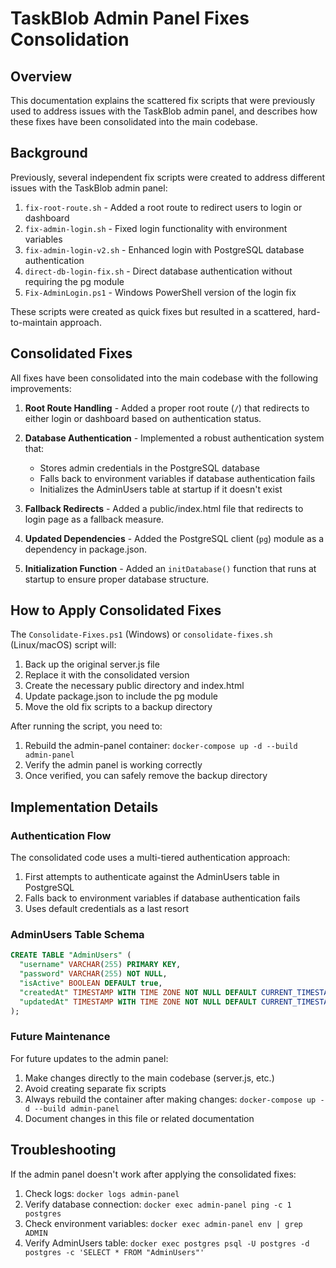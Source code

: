 # TaskBlob Admin Panel Fixes Consolidation

## Overview

This documentation explains the scattered fix scripts that were previously used to address issues with the TaskBlob admin panel, and describes how these fixes have been consolidated into the main codebase.

## Background

Previously, several independent fix scripts were created to address different issues with the TaskBlob admin panel:

1. `fix-root-route.sh` - Added a root route to redirect users to login or dashboard
2. `fix-admin-login.sh` - Fixed login functionality with environment variables
3. `fix-admin-login-v2.sh` - Enhanced login with PostgreSQL database authentication
4. `direct-db-login-fix.sh` - Direct database authentication without requiring the pg module
5. `Fix-AdminLogin.ps1` - Windows PowerShell version of the login fix

These scripts were created as quick fixes but resulted in a scattered, hard-to-maintain approach.

## Consolidated Fixes

All fixes have been consolidated into the main codebase with the following improvements:

1. **Root Route Handling** - Added a proper root route (`/`) that redirects to either login or dashboard based on authentication status.

2. **Database Authentication** - Implemented a robust authentication system that:
   - Stores admin credentials in the PostgreSQL database
   - Falls back to environment variables if database authentication fails
   - Initializes the AdminUsers table at startup if it doesn't exist

3. **Fallback Redirects** - Added a public/index.html file that redirects to login page as a fallback measure.

4. **Updated Dependencies** - Added the PostgreSQL client (`pg`) module as a dependency in package.json.

5. **Initialization Function** - Added an `initDatabase()` function that runs at startup to ensure proper database structure.

## How to Apply Consolidated Fixes

The `Consolidate-Fixes.ps1` (Windows) or `consolidate-fixes.sh` (Linux/macOS) script will:

1. Back up the original server.js file
2. Replace it with the consolidated version
3. Create the necessary public directory and index.html
4. Update package.json to include the pg module
5. Move the old fix scripts to a backup directory

After running the script, you need to:

1. Rebuild the admin-panel container: `docker-compose up -d --build admin-panel`
2. Verify the admin panel is working correctly
3. Once verified, you can safely remove the backup directory

## Implementation Details

### Authentication Flow

The consolidated code uses a multi-tiered authentication approach:

1. First attempts to authenticate against the AdminUsers table in PostgreSQL
2. Falls back to environment variables if database authentication fails
3. Uses default credentials as a last resort

### AdminUsers Table Schema

```sql
CREATE TABLE "AdminUsers" (
  "username" VARCHAR(255) PRIMARY KEY,
  "password" VARCHAR(255) NOT NULL,
  "isActive" BOOLEAN DEFAULT true,
  "createdAt" TIMESTAMP WITH TIME ZONE NOT NULL DEFAULT CURRENT_TIMESTAMP,
  "updatedAt" TIMESTAMP WITH TIME ZONE NOT NULL DEFAULT CURRENT_TIMESTAMP
);
```

### Future Maintenance

For future updates to the admin panel:

1. Make changes directly to the main codebase (server.js, etc.)
2. Avoid creating separate fix scripts
3. Always rebuild the container after making changes: `docker-compose up -d --build admin-panel`
4. Document changes in this file or related documentation

## Troubleshooting

If the admin panel doesn't work after applying the consolidated fixes:

1. Check logs: `docker logs admin-panel`
2. Verify database connection: `docker exec admin-panel ping -c 1 postgres`
3. Check environment variables: `docker exec admin-panel env | grep ADMIN`
4. Verify AdminUsers table: `docker exec postgres psql -U postgres -d postgres -c 'SELECT * FROM "AdminUsers"'`
